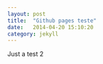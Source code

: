 ```yaml
---
layout: post
title:  "Github pages teste"
date:   2014-04-20 15:10:20
category: jekyll
---
```


Just a test 2